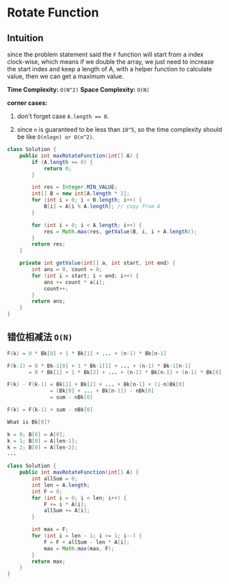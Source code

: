# Rotate Function

## Intuition

since the problem statement said the `F` function will start from a index clock-wise, which means if we double the array, we just need to increase the start index and keep a length of A, with a helper function to calculate value, then we can get a maximum value.

**Time Complexity:** `O(N^2)`
**Space Complexity:** `O(N)`

**corner cases:**

1. don't forget case `A.length == 0`.

2. since `n` is guaranteed to be less than `10^5`, so the time complexity should be like `O(nlogn) or O(n^2)`.

```java
class Solution {
    public int maxRotateFunction(int[] A) {
        if (A.length == 0) {
            return 0;
        }

        int res = Integer.MIN_VALUE;
        int[] B = new int[A.length * 2];
        for (int i = 0; i < B.length; i++) {
            B[i] = A[i % A.length]; // copy from A
        }

        for (int i = 0; i < A.length; i++) {
            res = Math.max(res, getValue(B, i, i + A.length));
        }
        return res;
    }

    private int getValue(int[] a, int start, int end) {
        int ans = 0, count = 0;
        for (int i = start; i < end; i++) {
            ans += count * a[i];
            count++;
        }
        return ans;
    }
}
```

## 错位相减法 `O(N)`

```java
F(k) = 0 * Bk[0] + 1 * Bk[1] + ... + (n-1) * Bk[n-1]

F(k-1) = 0 * Bk-1[0] + 1 * Bk-1[1] + ... + (n-1) * Bk-1[n-1]
       = 0 * Bk[1] + 1 * Bk[2] + ... + (n-2) * Bk[n-1] + (n-1) * Bk[0]

F(k) - F(k-1) = Bk[1] + Bk[2] + ... + Bk[n-1] + (1-n)Bk[0]
              = (Bk[0] + ... + Bk[n-1]) - nBk[0]
              = sum - nBk[0]

F(k) = F(k-1) + sum - nBk[0]

What is Bk[0]?

k = 0; B[0] = A[0];
k = 1; B[0] = A[len-1];
k = 2; B[0] = A[len-2];
...
```

```java
class Solution {
    public int maxRotateFunction(int[] A) {
        int allSum = 0;
        int len = A.length;
        int F = 0;
        for (int i = 0; i < len; i++) {
            F += i * A[i];
            allSum += A[i];
        }

        int max = F;
        for (int i = len - 1; i >= 1; i--) {
            F = F + allSum - len * A[i];
            max = Math.max(max, F);
        }
        return max;
    }
}
```
